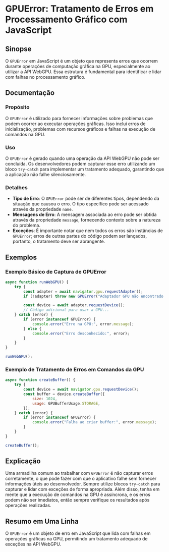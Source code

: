 <!--
Meta Description: # GPUError: Tratamento de Erros em Processamento Gráfico com JavaScript ## Sinopse O `GPUError` em JavaScript é um objeto que representa erros que oco...
Meta Keywords: gpuerror, que, gpu, error, erros
-->

# GPUError: Tratamento de Erros em Processamento Gráfico com JavaScript

## Sinopse
O `GPUError` em JavaScript é um objeto que representa erros que ocorrem durante operações de computação gráfica na GPU, especialmente ao utilizar a API WebGPU. Essa estrutura é fundamental para identificar e lidar com falhas no processamento gráfico.

## Documentação
### Propósito
O `GPUError` é utilizado para fornecer informações sobre problemas que podem ocorrer ao executar operações gráficas. Isso inclui erros de inicialização, problemas com recursos gráficos e falhas na execução de comandos na GPU.

### Uso
O `GPUError` é gerado quando uma operação da API WebGPU não pode ser concluída. Os desenvolvedores podem capturar esse erro utilizando um bloco `try-catch` para implementar um tratamento adequado, garantindo que a aplicação não falhe silenciosamente.

### Detalhes
- **Tipo de Erro**: O `GPUError` pode ser de diferentes tipos, dependendo da situação que causou o erro. O tipo específico pode ser acessado através da propriedade `name`.
- **Mensagens de Erro**: A mensagem associada ao erro pode ser obtida através da propriedade `message`, fornecendo contexto sobre a natureza do problema.
- **Exceções**: É importante notar que nem todos os erros são instâncias de `GPUError`; erros de outras partes do código podem ser lançados, portanto, o tratamento deve ser abrangente.

## Exemplos
### Exemplo Básico de Captura de GPUError
```javascript
async function runWebGPU() {
    try {
        const adapter = await navigator.gpu.requestAdapter();
        if (!adapter) throw new GPUError("Adaptador GPU não encontrado.");

        const device = await adapter.requestDevice();
        // Código adicional para usar a GPU...
    } catch (error) {
        if (error instanceof GPUError) {
            console.error("Erro na GPU:", error.message);
        } else {
            console.error("Erro desconhecido:", error);
        }
    }
}

runWebGPU();
```

### Exemplo de Tratamento de Erros em Comandos da GPU
```javascript
async function createBuffer() {
    try {
        const device = await navigator.gpu.requestDevice();
        const buffer = device.createBuffer({
            size: 1024,
            usage: GPUBufferUsage.STORAGE,
        });
    } catch (error) {
        if (error instanceof GPUError) {
            console.error("Falha ao criar buffer:", error.message);
        }
    }
}

createBuffer();
```

## Explicação
Uma armadilha comum ao trabalhar com `GPUError` é não capturar erros corretamente, o que pode fazer com que o aplicativo falhe sem fornecer informações úteis ao desenvolvedor. Sempre utilize blocos `try-catch` para capturar e lidar com exceções de forma apropriada. Além disso, tenha em mente que a execução de comandos na GPU é assíncrona, e os erros podem não ser imediatos, então sempre verifique os resultados após operações realizadas.

## Resumo em Uma Linha
O `GPUError` é um objeto de erro em JavaScript que lida com falhas em operações gráficas na GPU, permitindo um tratamento adequado de exceções na API WebGPU.